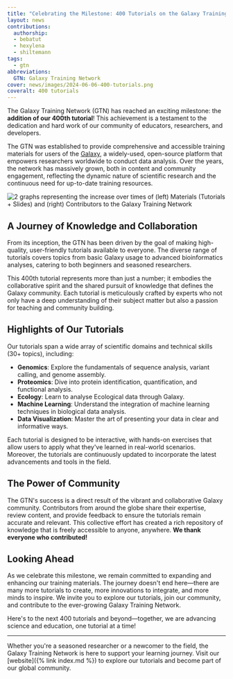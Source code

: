 ```yaml
---
title: "Celebrating the Milestone: 400 Tutorials on the Galaxy Training Network!"
layout: news
contributions:
  authorship:
  - bebatut
  - hexylena
  - shiltemann
tags:
  - gtn
abbreviations:
  GTN: Galaxy Training Network
cover: news/images/2024-06-06-400-tutorials.png
coveralt: 400 tutorials
---
```


The Galaxy Training Network (GTN) has reached an exciting milestone: the **addition of our 400th tutorial**! This achievement is a testament to the dedication and hard work of our community of educators, researchers, and developers. 

The GTN was established to provide comprehensive and accessible training materials for users of the [Galaxy](https://galaxyproject.org/), a widely-used, open-source platform that empowers researchers worldwide to conduct data analysis. Over the years, the network has massively grown, both in content and community engagement, reflecting the dynamic nature of scientific research and the continuous need for up-to-date training resources.

![2 graphs representing the increase over times of (left) Materials (Tutorials + Slides) and (right) Contributors to the Galaxy Training Network]({{site.baseurl}}/news/images/2024-06-06-contributions.png)

## A Journey of Knowledge and Collaboration

From its inception, the GTN has been driven by the goal of making high-quality, user-friendly tutorials available to everyone. The diverse range of tutorials covers topics from basic Galaxy usage to advanced bioinformatics analyses, catering to both beginners and seasoned researchers.

This 400th tutorial represents more than just a number; it embodies the collaborative spirit and the shared pursuit of knowledge that defines the Galaxy community. Each tutorial is meticulously crafted by experts who not only have a deep understanding of their subject matter but also a passion for teaching and community building.

## Highlights of Our Tutorials

Our tutorials span a wide array of scientific domains and technical skills (30+ topics), including:

- **Genomics**: Explore the fundamentals of sequence analysis, variant calling, and genome assembly.
- **Proteomics**: Dive into protein identification, quantification, and functional analysis.
- **Ecology**: Learn to analyse Ecological data through Galaxy.
- **Machine Learning**: Understand the integration of machine learning techniques in biological data analysis.
- **Data Visualization**: Master the art of presenting your data in clear and informative ways.

Each tutorial is designed to be interactive, with hands-on exercises that allow users to apply what they've learned in real-world scenarios. Moreover, the tutorials are continuously updated to incorporate the latest advancements and tools in the field.

## The Power of Community

The GTN's success is a direct result of the vibrant and collaborative Galaxy community. Contributors from around the globe share their expertise, review content, and provide feedback to ensure the tutorials remain accurate and relevant. This collective effort has created a rich repository of knowledge that is freely accessible to anyone, anywhere. **We thank everyone who contributed!**

## Looking Ahead

As we celebrate this milestone, we remain committed to expanding and enhancing our training materials. The journey doesn't end here—there are many more tutorials to create, more innovations to integrate, and more minds to inspire. We invite you to explore our tutorials, join our community, and contribute to the ever-growing Galaxy Training Network.

Here's to the next 400 tutorials and beyond—together, we are advancing science and education, one tutorial at a time!

---

Whether you're a seasoned researcher or a newcomer to the field, the Galaxy Training Network is here to support your learning journey. Visit our [website]({% link index.md %}) to explore our tutorials and become part of our global community.

